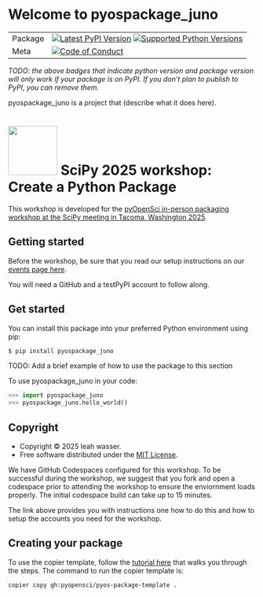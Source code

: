 # Welcome to pyospackage_juno

|        |        |
|--------|--------|
| Package | [![Latest PyPI Version](https://img.shields.io/pypi/v/pyospackage_juno.svg)](https://pypi.org/project/pyospackage_juno/) [![Supported Python Versions](https://img.shields.io/pypi/pyversions/pyospackage_juno.svg)](https://pypi.org/project/pyospackage_juno/)  |
| Meta   | [![Code of Conduct](https://img.shields.io/badge/Contributor%20Covenant-v2.0%20adopted-ff69b4.svg)](CODE_OF_CONDUCT.md) |

*TODO: the above badges that indicate python version and package version will only work if your package is on PyPI.
If you don't plan to publish to PyPI, you can remove them.*

pyospackage_juno is a project that (describe what it does here).

# <img src="https://www.pyopensci.org/images/logo.png" width=100 />  SciPy 2025 workshop: Create a Python Package

This workshop is developed for the [pyOpenSci in-person packaging workshop at the 
SciPy meeting in Tacoma, Washington 2025](https://cfp.scipy.org/scipy2025/talk/Z3VBWR/).

## Getting started
Before the workshop, be sure that you read our setup instructions on our [events 
page here](https://www.pyopensci.org/events/pyopensci-scipy25-create-python-package-workshop.html). 

You will need a GitHub and a testPyPI account to follow along. 

## Get started


You can install this package into your preferred Python environment using pip:

```bash
$ pip install pyospackage_juno
```

TODO: Add a brief example of how to use the package to this section

To use pyospackage_juno in your code:

```python
>>> import pyospackage_juno
>>> pyospackage_juno.hello_world()
```

## Copyright

- Copyright © 2025 leah wasser.
- Free software distributed under the [MIT License](./LICENSE).


We have GitHub Codespaces configured for this workshop. To be successful during 
the workshop, we suggest that you fork and open a codespace prior to attending
the workshop to ensure the enviornment loads properly. The initial codespace build can take up to 15 minutes. 

The link above provides you with instructions 
one how to do this and how to setup the accounts you need for the workshop.

## Creating your package

To use the copier template, follow the [tutorial here](https://www.pyopensci.org/python-package-guide/tutorials/create-python-package.html) that walks you through the steps.
The command to run the copier template is:

`copier copy gh:pyopensci/pyos-package-template .`

